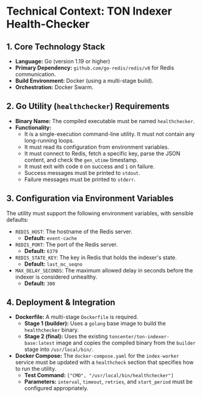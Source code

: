 # Technical Context: TON Indexer Health-Checker

## 1. Core Technology Stack

- **Language:** Go (version 1.19 or higher)
- **Primary Dependency:** `github.com/go-redis/redis/v8` for Redis communication.
- **Build Environment:** Docker (using a multi-stage build).
- **Orchestration:** Docker Swarm.

## 2. Go Utility (`healthchecker`) Requirements

- **Binary Name:** The compiled executable must be named `healthchecker`.
- **Functionality:**
    - It is a single-execution command-line utility. It must not contain any long-running loops.
    - It must read its configuration from environment variables.
    - It must connect to Redis, fetch a specific key, parse the JSON content, and check the `gen_utime` timestamp.
    - It must exit with code `0` on success and `1` on failure.
    - Success messages must be printed to `stdout`.
    - Failure messages must be printed to `stderr`.

## 3. Configuration via Environment Variables

The utility must support the following environment variables, with sensible defaults:

- `REDIS_HOST`: The hostname of the Redis server.
  - **Default:** `event-cache`
- `REDIS_PORT`: The port of the Redis server.
  - **Default:** `6379`
- `REDIS_STATE_KEY`: The key in Redis that holds the indexer's state.
  - **Default:** `last_mc_seqno`
- `MAX_DELAY_SECONDS`: The maximum allowed delay in seconds before the indexer is considered unhealthy.
  - **Default:** `300`

## 4. Deployment & Integration

- **Dockerfile:** A multi-stage `Dockerfile` is required.
    - **Stage 1 (builder):** Uses a `golang` base image to build the `healthchecker` binary.
    - **Stage 2 (final):** Uses the existing `toncenter/ton-indexer-base:latest` image and copies the compiled binary from the `builder` stage into `/usr/local/bin/`.
- **Docker Compose:** The `docker-compose.yaml` for the `index-worker` service must be updated with a `healthcheck` section that specifies how to run the utility.
    - **Test Command:** `["CMD", "/usr/local/bin/healthchecker"]`
    - **Parameters:** `interval`, `timeout`, `retries`, and `start_period` must be configured appropriately.
